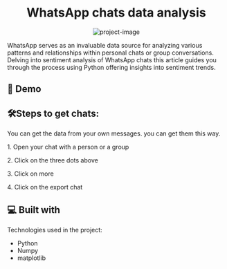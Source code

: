 <h1 align="center" id="title">WhatsApp chats data analysis</h1>

<p align="center"><img src="https://static.whatsapp.net/rsrc.php/v3/y7/r/DSxOAUB0raA.png" alt="project-image"></p>

<p id="description">WhatsApp serves as an invaluable data source for analyzing various patterns and relationships within personal chats or group conversations. Delving into sentiment analysis of WhatsApp chats this article guides you through the process using Python offering insights into sentiment trends.</p>

<h2>🚀 Demo</h2>

<h2>🛠️Steps to get chats:</h2>

<p>You can get the data from your own messages. you can get them this way.</p>

<p>1. Open your chat with a person or a group</p>

<p>2. Click on the three dots above</p>

<p>3. Click on more</p>

<p>4. Click on the export chat</p>

  
  
<h2>💻 Built with</h2>

Technologies used in the project:

*   Python
*   Numpy
*   matplotlib
